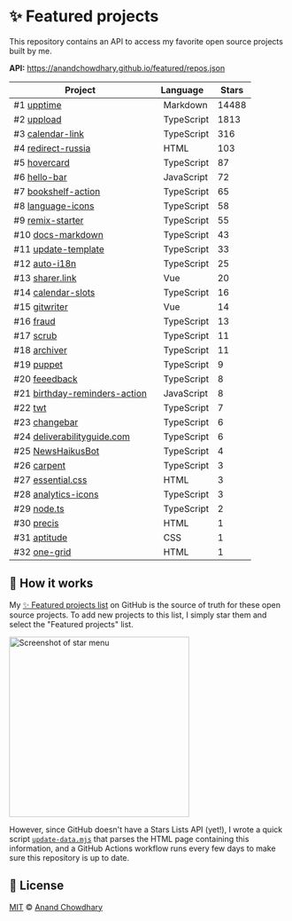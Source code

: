 # ✨ Featured projects

This repository contains an API to access my favorite open source projects built by me.

**API:** https://anandchowdhary.github.io/featured/repos.json

<!--start:generated-->

| Project | Language | Stars |
| ------- | -------- | ----------- |
| #1 [upptime](https://github.com/upptime/upptime) | <img alt="" src="https://images.weserv.nl/?url=img.spacergif.org/v1/20x20/083fa1.png&mask=circle" width="10" height="10"> Markdown | 14488 |
| #2 [uppload](https://github.com/elninotech/uppload) | <img alt="" src="https://images.weserv.nl/?url=img.spacergif.org/v1/20x20/3178c6.png&mask=circle" width="10" height="10"> TypeScript | 1813 |
| #3 [calendar-link](https://github.com/AnandChowdhary/calendar-link) | <img alt="" src="https://images.weserv.nl/?url=img.spacergif.org/v1/20x20/3178c6.png&mask=circle" width="10" height="10"> TypeScript | 316 |
| #4 [redirect-russia](https://github.com/pabio/redirect-russia) | <img alt="" src="https://images.weserv.nl/?url=img.spacergif.org/v1/20x20/e34c26.png&mask=circle" width="10" height="10"> HTML | 103 |
| #5 [hovercard](https://github.com/AnandChowdhary/hovercard) | <img alt="" src="https://images.weserv.nl/?url=img.spacergif.org/v1/20x20/3178c6.png&mask=circle" width="10" height="10"> TypeScript | 87 |
| #6 [hello-bar](https://github.com/AnandChowdhary/hello-bar) | <img alt="" src="https://images.weserv.nl/?url=img.spacergif.org/v1/20x20/f1e05a.png&mask=circle" width="10" height="10"> JavaScript | 72 |
| #7 [bookshelf-action](https://github.com/AnandChowdhary/bookshelf-action) | <img alt="" src="https://images.weserv.nl/?url=img.spacergif.org/v1/20x20/3178c6.png&mask=circle" width="10" height="10"> TypeScript | 65 |
| #8 [language-icons](https://github.com/AnandChowdhary/language-icons) | <img alt="" src="https://images.weserv.nl/?url=img.spacergif.org/v1/20x20/3178c6.png&mask=circle" width="10" height="10"> TypeScript | 58 |
| #9 [remix-starter](https://github.com/AnandChowdhary/remix-starter) | <img alt="" src="https://images.weserv.nl/?url=img.spacergif.org/v1/20x20/3178c6.png&mask=circle" width="10" height="10"> TypeScript | 55 |
| #10 [docs-markdown](https://github.com/AnandChowdhary/docs-markdown) | <img alt="" src="https://images.weserv.nl/?url=img.spacergif.org/v1/20x20/3178c6.png&mask=circle" width="10" height="10"> TypeScript | 43 |
| #11 [update-template](https://github.com/AnandChowdhary/update-template) | <img alt="" src="https://images.weserv.nl/?url=img.spacergif.org/v1/20x20/3178c6.png&mask=circle" width="10" height="10"> TypeScript | 33 |
| #12 [auto-i18n](https://github.com/AnandChowdhary/auto-i18n) | <img alt="" src="https://images.weserv.nl/?url=img.spacergif.org/v1/20x20/3178c6.png&mask=circle" width="10" height="10"> TypeScript | 25 |
| #13 [sharer.link](https://github.com/AnandChowdhary/sharer.link) | <img alt="" src="https://images.weserv.nl/?url=img.spacergif.org/v1/20x20/41b883.png&mask=circle" width="10" height="10"> Vue | 20 |
| #14 [calendar-slots](https://github.com/AnandChowdhary/calendar-slots) | <img alt="" src="https://images.weserv.nl/?url=img.spacergif.org/v1/20x20/3178c6.png&mask=circle" width="10" height="10"> TypeScript | 16 |
| #15 [gitwriter](https://github.com/AnandChowdhary/gitwriter) | <img alt="" src="https://images.weserv.nl/?url=img.spacergif.org/v1/20x20/41b883.png&mask=circle" width="10" height="10"> Vue | 14 |
| #16 [fraud](https://github.com/AnandChowdhary/fraud) | <img alt="" src="https://images.weserv.nl/?url=img.spacergif.org/v1/20x20/3178c6.png&mask=circle" width="10" height="10"> TypeScript | 13 |
| #17 [scrub](https://github.com/AnandChowdhary/scrub) | <img alt="" src="https://images.weserv.nl/?url=img.spacergif.org/v1/20x20/3178c6.png&mask=circle" width="10" height="10"> TypeScript | 11 |
| #18 [archiver](https://github.com/AnandChowdhary/archiver) | <img alt="" src="https://images.weserv.nl/?url=img.spacergif.org/v1/20x20/3178c6.png&mask=circle" width="10" height="10"> TypeScript | 11 |
| #19 [puppet](https://github.com/AnandChowdhary/puppet) | <img alt="" src="https://images.weserv.nl/?url=img.spacergif.org/v1/20x20/3178c6.png&mask=circle" width="10" height="10"> TypeScript | 9 |
| #20 [feeedback](https://github.com/AnandChowdhary/feeedback) | <img alt="" src="https://images.weserv.nl/?url=img.spacergif.org/v1/20x20/3178c6.png&mask=circle" width="10" height="10"> TypeScript | 8 |
| #21 [birthday-reminders-action](https://github.com/AnandChowdhary/birthday-reminders-action) | <img alt="" src="https://images.weserv.nl/?url=img.spacergif.org/v1/20x20/f1e05a.png&mask=circle" width="10" height="10"> JavaScript | 8 |
| #22 [twt](https://github.com/AnandChowdhary/twt) | <img alt="" src="https://images.weserv.nl/?url=img.spacergif.org/v1/20x20/3178c6.png&mask=circle" width="10" height="10"> TypeScript | 7 |
| #23 [changebar](https://github.com/AnandChowdhary/changebar) | <img alt="" src="https://images.weserv.nl/?url=img.spacergif.org/v1/20x20/3178c6.png&mask=circle" width="10" height="10"> TypeScript | 6 |
| #24 [deliverabilityguide.com](https://github.com/AnandChowdhary/deliverabilityguide.com) | <img alt="" src="https://images.weserv.nl/?url=img.spacergif.org/v1/20x20/3178c6.png&mask=circle" width="10" height="10"> TypeScript | 6 |
| #25 [NewsHaikusBot](https://github.com/AnandChowdhary/NewsHaikusBot) | <img alt="" src="https://images.weserv.nl/?url=img.spacergif.org/v1/20x20/3178c6.png&mask=circle" width="10" height="10"> TypeScript | 4 |
| #26 [carpent](https://github.com/AnandChowdhary/carpent) | <img alt="" src="https://images.weserv.nl/?url=img.spacergif.org/v1/20x20/3178c6.png&mask=circle" width="10" height="10"> TypeScript | 3 |
| #27 [essential.css](https://github.com/AnandChowdhary/essential.css) | <img alt="" src="https://images.weserv.nl/?url=img.spacergif.org/v1/20x20/e34c26.png&mask=circle" width="10" height="10"> HTML | 3 |
| #28 [analytics-icons](https://github.com/AnandChowdhary/analytics-icons) | <img alt="" src="https://images.weserv.nl/?url=img.spacergif.org/v1/20x20/3178c6.png&mask=circle" width="10" height="10"> TypeScript | 3 |
| #29 [node.ts](https://github.com/AnandChowdhary/node.ts) | <img alt="" src="https://images.weserv.nl/?url=img.spacergif.org/v1/20x20/3178c6.png&mask=circle" width="10" height="10"> TypeScript | 2 |
| #30 [precis](https://github.com/AnandChowdhary/precis) | <img alt="" src="https://images.weserv.nl/?url=img.spacergif.org/v1/20x20/e34c26.png&mask=circle" width="10" height="10"> HTML | 1 |
| #31 [aptitude](https://github.com/AnandChowdhary/aptitude) | <img alt="" src="https://images.weserv.nl/?url=img.spacergif.org/v1/20x20/563d7c.png&mask=circle" width="10" height="10"> CSS | 1 |
| #32 [one-grid](https://github.com/AnandChowdhary/one-grid) | <img alt="" src="https://images.weserv.nl/?url=img.spacergif.org/v1/20x20/e34c26.png&mask=circle" width="10" height="10"> HTML | 1 |

<!--end:generated-->

## 🙋 How it works

My [✨ Featured projects list](https://github.com/stars/AnandChowdhary/lists/featured-projects) on GitHub is the source of truth for these open source projects. To add new projects to this list, I simply star them and select the "Featured projects" list.

<img width="325" alt="Screenshot of star menu" src="https://user-images.githubusercontent.com/2841780/187377130-02ca9e72-2ee3-4d8b-8b1c-2c8dcc269c87.png">

However, since GitHub doesn't have a Stars Lists API (yet!), I wrote a quick script [`update-data.mjs`](./update-data.mjs) that parses the HTML page containing this information, and a GitHub Actions workflow runs every few days to make sure this repository is up to date.

## 📄 License

[MIT](./LICENSE) © [Anand Chowdhary](https://anandchowdhary.com)
